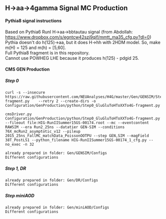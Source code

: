 ## H->aa->4gamma Signal MC Production

#### Pythia8 signal instructions
Based on Pythia6 RunI H->aa->bbtautau signal (from Abdollah: https://www.dropbox.com/s/egntcw42szj9qif/mmtt_ma35_cfg.py?dl=0)   
Pythia doesn't do h(125)->aa, but it does H->hh with 2HDM model. So, make m(H) = 125 and m(h) = [5,60].   
Full Pythia8 fragment is in this repository.   
Cannot use POWHEG LHE because it produces h(125) - pdgid 25.   

#### CMS GEN Production
##### Step 0

    curl -s --insecure https://raw.githubusercontent.com/NEUAnalyses/H4G/master/Gen/GENSIM/Step0_GluGluToHToXXTo4G-fragment.py    --retry 2 --create-dirs -o Configuration/GenProduction/python/Step0_GluGluToHToXXTo4G-fragment.py 
    
    cmsDriver.py Configuration/GenProduction/python/Step0_GluGluToHToXXTo4G-fragment.py --fileout file:HIG-RunIISummer15GS-00174.root --mc --eventcontent RAWSIM --era Run2_25ns --datatier GEN-SIM --conditions 76X_mcRun2_asymptotic_v12 --pileup 2015_25ns_FallMC_matchData_PoissonOOTPU --step GEN,SIM --magField 38T_PostLS1 --python_filename HIG-RunIISummer15GS-00174_1_cfg.py --no_exec -n 32   

    already prepared in folder: Gen/GENSIM/Configs
    Different configurations
    
##### Step 1, DR

    already prepared in folder: Gen/DR/Configs
    Different configurations

##### Step miniAOD    

    already prepared in folder: Gen/miniAOD/Configs
    Different configurations
